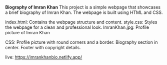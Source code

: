 **Biography of Imran Khan**
This project is a simple webpage that showcases a brief biography of Imran Khan. 
The webpage is built using HTML and CSS.

index.html: Contains the webpage structure and content.
style.css: Styles the webpage for a clean and professional look.
ImranKhan.jpg: Profile picture of Imran Khan

CSS:
Profile picture with round corners and a border.
Biography section in center.
Footer with copyright details.

live: https://imrankhanbio.netlify.app/
